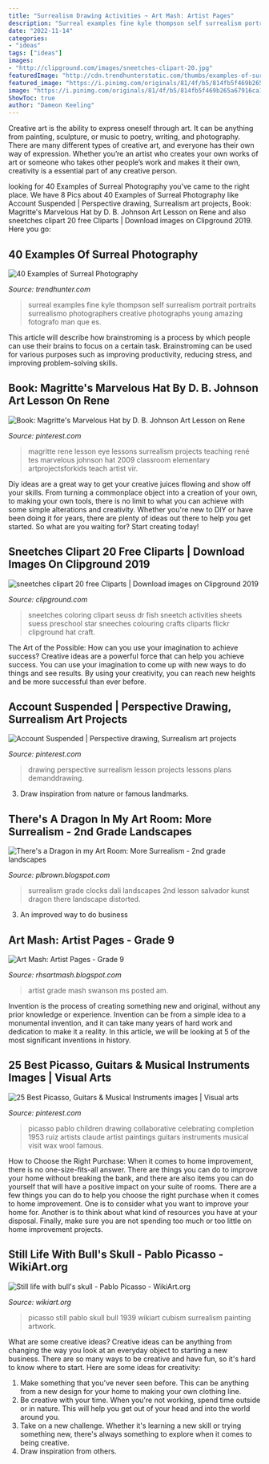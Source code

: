 ```yaml
---
title: "Surrealism Drawing Activities ~ Art Mash: Artist Pages"
description: "Surreal examples fine kyle thompson self surrealism portrait portraits surrealismo photographers creative photographs young amazing fotografo man que es"
date: "2022-11-14"
categories:
- "ideas"
tags: ["ideas"]
images:
- "http://clipground.com/images/sneetches-clipart-20.jpg"
featuredImage: "http://cdn.trendhunterstatic.com/thumbs/examples-of-surreal-photography.jpeg"
featured_image: "https://i.pinimg.com/originals/81/4f/b5/814fb5f469b265a67916ca16b049234f.jpg"
image: "https://i.pinimg.com/originals/81/4f/b5/814fb5f469b265a67916ca16b049234f.jpg"
ShowToc: true
author: "Dameon Keeling"
---
```



Creative art is the ability to express oneself through art. It can be anything from painting, sculpture, or music to poetry, writing, and photography. There are many different types of creative art, and everyone has their own way of expression. Whether you’re an artist who creates your own works of art or someone who takes other people’s work and makes it their own, creativity is a essential part of any creative person.

	

		
looking for 40 Examples of Surreal Photography you've came to the right place. We have 8 Pics about 40 Examples of Surreal Photography like Account Suspended | Perspective drawing, Surrealism art projects, Book: Magritte&#039;s Marvelous Hat by D. B. Johnson Art Lesson on Rene and also sneetches clipart 20 free Cliparts | Download images on Clipground 2019. Here you go:
		
    
## 40 Examples Of Surreal Photography

<img loading=lazy src="http://cdn.trendhunterstatic.com/thumbs/examples-of-surreal-photography.jpeg" onerror="this.onerror=null;this.src='https://tse1.mm.bing.net/th?id=OIP.Df6-YHrl1NSaC8-g0zHEUgHaGO&amp;pid=15.1';" alt="40 Examples of Surreal Photography">

_Source: trendhunter.com_

>surreal examples fine kyle thompson self surrealism portrait portraits surrealismo photographers creative photographs young amazing fotografo man que es. 

	

This article will describe how brainstroming is a process by which people can use their brains to focus on a certain task. Brainstroming can be used for various purposes such as improving productivity, reducing stress, and improving problem-solving skills.

    
## Book: Magritte&#039;s Marvelous Hat By D. B. Johnson Art Lesson On Rene

<img loading=lazy src="https://i.pinimg.com/originals/81/4f/b5/814fb5f469b265a67916ca16b049234f.jpg" onerror="this.onerror=null;this.src='https://tse1.mm.bing.net/th?id=OIP.0drIWwrF6LBr03oa3MLInAHaFi&amp;pid=15.1';" alt="Book: Magritte&#039;s Marvelous Hat by D. B. Johnson Art Lesson on Rene">

_Source: pinterest.com_

>magritte rene lesson eye lessons surrealism projects teaching rené tes marvelous johnson hat 2009 classroom elementary artprojectsforkids teach artist vir. 

	

Diy ideas are a great way to get your creative juices flowing and show off your skills. From turning a commonplace object into a creation of your own, to making your own tools, there is no limit to what you can achieve with some simple alterations and creativity. Whether you're new to DIY or have been doing it for years, there are plenty of ideas out there to help you get started. So what are you waiting for? Start creating today!

    
## Sneetches Clipart 20 Free Cliparts | Download Images On Clipground 2019

<img loading=lazy src="http://clipground.com/images/sneetches-clipart-20.jpg" onerror="this.onerror=null;this.src='https://tse2.mm.bing.net/th?id=OIP.ApIKd-wA6PnEXm84ujdiewHaKB&amp;pid=15.1';" alt="sneetches clipart 20 free Cliparts | Download images on Clipground 2019">

_Source: clipground.com_

>sneetches coloring clipart seuss dr fish sneetch activities sheets suess preschool star sneeches colouring crafts cliparts flickr clipground hat craft. 

	

The Art of the Possible: How can you use your imagination to achieve success?
Creative ideas are a powerful force that can help you achieve success. You can use your imagination to come up with new ways to do things and see results. By using your creativity, you can reach new heights and be more successful than ever before.

    
## Account Suspended | Perspective Drawing, Surrealism Art Projects

<img loading=lazy src="https://i.pinimg.com/originals/2d/1d/fb/2d1dfb3f13a80c1be7a6e53924a157b9.jpg" onerror="this.onerror=null;this.src='https://tse3.mm.bing.net/th?id=OIP.pCNTWXlxcd5Y-3-cTbzQagAAAA&amp;pid=15.1';" alt="Account Suspended | Perspective drawing, Surrealism art projects">

_Source: pinterest.com_

>drawing perspective surrealism lesson projects lessons plans demanddrawing. 

	

3. Draw inspiration from nature or famous landmarks.

    
## There&#039;s A Dragon In My Art Room: More Surrealism - 2nd Grade Landscapes

<img loading=lazy src="http://3.bp.blogspot.com/_BtAsxGp5ano/TRAXKZkjXRI/AAAAAAAACT8/bO9pn56N8O8/s1600/IMG_4132.JPG" onerror="this.onerror=null;this.src='https://tse3.mm.bing.net/th?id=OIP.DAF2alv4YMaN_c30M6DJaAHaF1&amp;pid=15.1';" alt="There&#039;s a Dragon in my Art Room: More Surrealism - 2nd grade landscapes">

_Source: plbrown.blogspot.com_

>surrealism grade clocks dali landscapes 2nd lesson salvador kunst dragon there landscape distorted. 

	

3. An improved way to do business

    
## Art Mash: Artist Pages - Grade 9

<img loading=lazy src="http://4.bp.blogspot.com/-aSImmGVk-ns/T9N9DaQsUiI/AAAAAAAABEM/6cXMhXrTYGY/s1600/DSC01961.JPG" onerror="this.onerror=null;this.src='https://tse3.mm.bing.net/th?id=OIP.Z8AZAGoWaeFpo7oMIAacPQHaE0&amp;pid=15.1';" alt="Art Mash: Artist Pages - Grade 9">

_Source: rhsartmash.blogspot.com_

>artist grade mash swanson ms posted am. 

	

Invention is the process of creating something new and original, without any prior knowledge or experience. Invention can be from a simple idea to a monumental invention, and it can take many years of hard work and dedication to make it a reality. In this article, we will be looking at 5 of the most significant inventions in history.

    
## 25 Best Picasso, Guitars &amp; Musical Instruments Images | Visual Arts

<img loading=lazy src="https://i.pinimg.com/236x/8c/31/e2/8c31e22e269e5267d2a93d97181f069c--collaborative-art-projects-pablo-picasso.jpg?b=t" onerror="this.onerror=null;this.src='https://tse3.mm.bing.net/th?id=OIP.Dc34ZqUJAZrczvaVPleNGwHaKI&amp;pid=15.1';" alt="25 Best Picasso, Guitars &amp; Musical Instruments images | Visual arts">

_Source: pinterest.com_

>picasso pablo children drawing collaborative celebrating completion 1953 ruiz artists claude artist paintings guitars instruments musical visit wax wool famous. 

	

How to Choose the Right Purchase: When it comes to home improvement, there is no one-size-fits-all answer. There are things you can do to improve your home without breaking the bank, and there are also items you can do yourself that will have a positive impact on your suite of rooms.
There are a few things you can do to help you choose the right purchase when it comes to home improvement. One is to consider what you want to improve your home for. Another is to think about what kind of resources you have at your disposal. Finally, make sure you are not spending too much or too little on home improvement projects.

    
## Still Life With Bull&#039;s Skull - Pablo Picasso - WikiArt.org

<img loading=lazy src="http://uploads8.wikiart.org/images/pablo-picasso/still-life-with-bull-s-skull-1939.jpg" onerror="this.onerror=null;this.src='https://tse2.mm.bing.net/th?id=OIP.BSXQrT47j0-c3dU0lXp1sQHaEy&amp;pid=15.1';" alt="Still life with bull&#039;s skull - Pablo Picasso - WikiArt.org">

_Source: wikiart.org_

>picasso still pablo skull bull 1939 wikiart cubism surrealism painting artwork. 

	

What are some creative ideas?
Creative ideas can be anything from changing the way you look at an everyday object to starting a new business. There are so many ways to be creative and have fun, so it's hard to know where to start. Here are some ideas for creativity: 
1. Make something that you've never seen before. This can be anything from a new design for your home to making your own clothing line. 
2. Be creative with your time. When you're not working, spend time outside or in nature. This will help you get out of your head and into the world around you. 
3. Take on a new challenge. Whether it's learning a new skill or trying something new, there's always something to explore when it comes to being creative. 
4. Draw inspiration from others.


